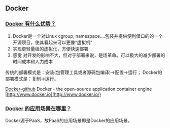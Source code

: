 ## Docker

### [Docker 有什么优势？](http://www.zhihu.com/question/22871084)

1. Docker是一个对Linux cgroup, namespace....包装并提供便利借口的的一个开源项目，使其看起来可以更像“虚拟机”
2. 实现更轻量级的虚拟化，方便快速部署
3. 感觉 对开发的影响不大，但对于部署来说，是场革命。可以极大的减少部署的时间成本和人力成本

传统的部署模式是：安装(包管理工具或者源码包编译)->配置->运行；
Docker的部署模式是：复制->运行。

[Docker-github](https://github.com/dotcloud/docker)
Docker - the open-source application container engine [http://www.docker.io](http://www.docker.io/)

### [Docker 的应用场景在哪里？](http://www.zhihu.com/question/22969309#answer-4607082)
Docker源于PaaS，故PaaS的应用场景即是Docker的应用场景。
